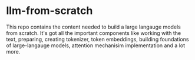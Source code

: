 # llm-from-scratch
This repo contains the content needed to build a large langauge models from scratch. It's got all the important components like working with the text, preparing, creating tokenizer, token embeddings, building foundations of large-langauge models, attention mechanisim implementation and a lot more.
